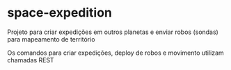 # space-expedition
Projeto para criar expedições em outros planetas e enviar robos (sondas) para mapeamento de território

Os comandos para criar expedições, deploy de robos e movimento utilizam chamadas REST
